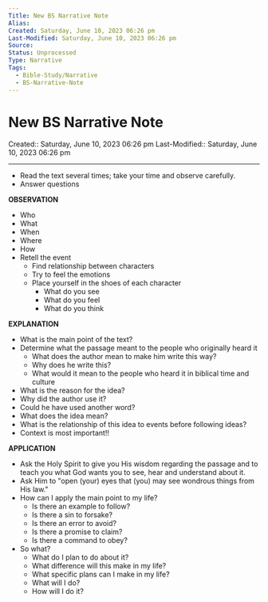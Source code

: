 ```yaml
---
Title: New BS Narrative Note
Alias:
Created: Saturday, June 10, 2023 06:26 pm
Last-Modified: Saturday, June 10, 2023 06:26 pm
Source: 
Status: Unprocessed
Type: Narrative
Tags:  
  - Bible-Study/Narrative
  - BS-Narrative-Note
---
```


# New BS Narrative Note
Created:: Saturday, June 10, 2023 06:26 pm
Last-Modified:: Saturday, June 10, 2023 06:26 pm

---

- Read the text several times; take your time and observe carefully.
- Answer questions

**OBSERVATION**
- Who 
- What
- When
- Where
- How
- Retell the event
	- Find relationship between characters
	- Try to feel the emotions
	- Place yourself in the shoes of each character
		- What do you see
		- What do you feel
		- What do you think

**EXPLANATION**
- What is the main point of the text?
- Determine what the passage meant to the people who originally heard it
	- What does the author mean to make him write this way?
	- Why does he write this?
	- What would it mean to the people who heard it in biblical time and culture
- What is the reason for the idea?
- Why did the author use it?
- Could he have used another word?
- What does the idea mean?
- What is the relationship of this idea to events before following ideas?
- Context is most important!!

**APPLICATION**
- Ask the Holy Spirit to give you His wisdom regarding the passage and to teach you what God wants you to see, hear and understand about it.
- Ask Him to "open (your) eyes that (you) may see wondrous things from His law."
- How can I apply the main point to my life?
	- Is there an example to follow?
	- Is there a sin to forsake?
	- Is there an error to avoid?
	- Is there a promise to claim?
	- Is there a command to obey?
- So what?
	- What do I plan to do about it?
	- What difference will this make in my life?
	- What specific plans can I make in my life?
	- What will I do?
	- How will I do it?